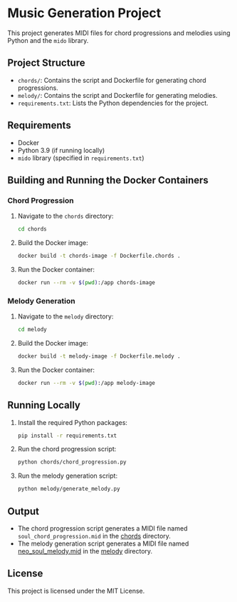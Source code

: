# Music Generation Project

This project generates MIDI files for chord progressions and melodies using Python and the `mido` library.

## Project Structure

- `chords/`: Contains the script and Dockerfile for generating chord progressions.
- `melody/`: Contains the script and Dockerfile for generating melodies.
- `requirements.txt`: Lists the Python dependencies for the project.

## Requirements

- Docker
- Python 3.9 (if running locally)
- `mido` library (specified in `requirements.txt`)

## Building and Running the Docker Containers

### Chord Progression

1. Navigate to the `chords` directory:
    ```sh
    cd chords
    ```

2. Build the Docker image:
    ```sh
    docker build -t chords-image -f Dockerfile.chords .
    ```

3. Run the Docker container:
    ```sh
    docker run --rm -v $(pwd):/app chords-image
    ```

### Melody Generation

1. Navigate to the `melody` directory:
    ```sh
    cd melody
    ```

2. Build the Docker image:
    ```sh
    docker build -t melody-image -f Dockerfile.melody .
    ```

3. Run the Docker container:
    ```sh
    docker run --rm -v $(pwd):/app melody-image
    ```

## Running Locally

1. Install the required Python packages:
    ```sh
    pip install -r requirements.txt
    ```

2. Run the chord progression script:
    ```sh
    python chords/chord_progression.py
    ```

3. Run the melody generation script:
    ```sh
    python melody/generate_melody.py
    ```

## Output

- The chord progression script generates a MIDI file named `soul_chord_progression.mid` in the [chords](http://_vscodecontentref_/7) directory.
- The melody generation script generates a MIDI file named [neo_soul_melody.mid](http://_vscodecontentref_/8) in the [melody](http://_vscodecontentref_/9) directory.

## License

This project is licensed under the MIT License.